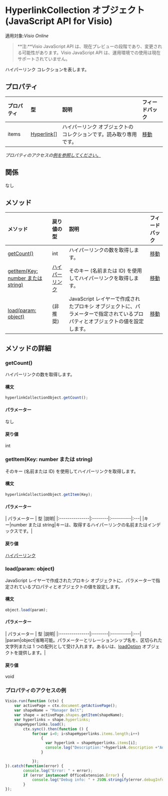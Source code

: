 # <a name="hyperlinkcollection-object-javascript-api-for-visio"></a>HyperlinkCollection オブジェクト (JavaScript API for Visio)

適用対象:_Visio Online_
>**注:**Visio JavaScript API は、現在プレビューの段階であり、変更される可能性があります。Visio JavaScript API は、運用環境での使用は現在サポートされていません。

ハイパーリンク コレクションを表します。

## <a name="properties"></a>プロパティ

| プロパティ     | 型   |説明| フィードバック|
|:---------------|:--------|:----------|:---|
|items|[Hyperlink[]](hyperlink.md)|ハイパーリンク オブジェクトのコレクションです。読み取り専用です。|[移動](https://github.com/OfficeDev/office-js-docs/issues/new?title=Visio-hyperlinkCollection-items)|

_プロパティのアクセスの[例を参照してください。](#property-access-examples)_

## <a name="relationships"></a>関係
なし


## <a name="methods"></a>メソッド

| メソッド           | 戻り値の型    |説明| フィードバック|
|:---------------|:--------|:----------|:---|
|[getCount()](#getcount)|int|ハイパーリンクの数を取得します。|[移動](https://github.com/OfficeDev/office-js-docs/issues/new?title=Visio-hyperlinkCollection-getCount)|
|[getItem(Key: number または string)](#getitemkey-number-or-string)|[ハイパーリンク](hyperlink.md)|そのキー (名前または ID) を使用してハイパーリンクを取得します。|[移動](https://github.com/OfficeDev/office-js-docs/issues/new?title=Visio-hyperlinkCollection-getItem)|
|[load(param: object)](#loadparam-object)|(非推奨)|JavaScript レイヤーで作成されたプロキシ オブジェクトに、パラメーターで指定されているプロパティとオブジェクトの値を設定します。|[移動](https://github.com/OfficeDev/office-js-docs/issues/new?title=Visio-hyperlinkCollection-load)|

## <a name="method-details"></a>メソッドの詳細


### <a name="getcount"></a>getCount()
ハイパーリンクの数を取得します。

#### <a name="syntax"></a>構文
```js
hyperlinkCollectionObject.getCount();
```

#### <a name="parameters"></a>パラメーター
なし

#### <a name="returns"></a>戻り値
int

### <a name="getitemkey-number-or-string"></a>getItem(Key: number または string)
そのキー (名前または ID) を使用してハイパーリンクを取得します。

#### <a name="syntax"></a>構文
```js
hyperlinkCollectionObject.getItem(Key);
```

#### <a name="parameters"></a>パラメーター
| パラメーター    | 型   |説明|
|:---------------|:--------|:----------|:---|
|キー|number または string|キーは、取得するハイパーリンクの名前またはインデックスです。|

#### <a name="returns"></a>戻り値
[ハイパーリンク](hyperlink.md)

### <a name="loadparam-object"></a>load(param: object)
JavaScript レイヤーで作成されたプロキシ オブジェクトに、パラメーターで指定されているプロパティとオブジェクトの値を設定します。

#### <a name="syntax"></a>構文
```js
object.load(param);
```

#### <a name="parameters"></a>パラメーター
| パラメーター    | 型   |説明|
|:---------------|:--------|:----------|:---|
|param|object|省略可能。パラメーターとリレーションシップ名を、区切られた文字列または 1 つの配列として受け入れます。あるいは、[loadOption](loadoption.md) オブジェクトを提供します。|

#### <a name="returns"></a>戻り値
void
### <a name="property-access-examples"></a>プロパティのアクセスの例
```js
Visio.run(function (ctx) { 
    var activePage = ctx.document.getActivePage();
    var shapeName = "Manager Belt";
    var shape = activePage.shapes.getItem(shapeName);
    var hyperlinks = shape.hyperlinks;
    shapeHyperlinks.load();
        ctx.sync().then(function () {
            for(var i=0; i<shapeHyperlinks.items.length;i++)
                {
                  var hyperlink = shapeHyperlinks.items[i];
                  console.log("Description:"+hyperlink.description +"Address:"+hyperlink.address +"SubAddress:  "+ hyperlink.subAddress);
                }

            });
}).catch(function(error) {
        console.log("Error: " + error);
        if (error instanceof OfficeExtension.Error) {
            console.log("Debug info: " + JSON.stringify(error.debugInfo));
        }
});
```
